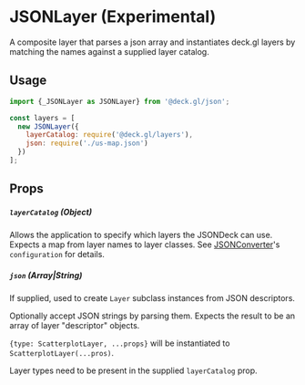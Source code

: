 # JSONLayer (Experimental)

A composite layer that parses a json array and instantiates deck.gl layers by matching the names against a supplied layer catalog.


## Usage

```js
import {_JSONLayer as JSONLayer} from '@deck.gl/json';

const layers = [
  new JSONLayer({
  	layerCatalog: require('@deck.gl/layers'),
  	json: require('./us-map.json')
  })
];
```


## Props

##### `layerCatalog` (Object)

Allows the application to specify which layers the JSONDeck can use. Expects a map from layer names to layer classes. See [JSONConverter](/docs/api-reference/json/json-converter.md)'s `configuration` for details.


##### `json` (Array|String)

If supplied, used to create `Layer` subclass instances from JSON descriptors.

Optionally accept JSON strings by parsing them. Expects the result to be an array of layer "descriptor" objects.

`{type: ScatterplotLayer, ...props}` will be instantiated to `ScatterplotLayer(...pros)`.

Layer types need to be present in the supplied `layerCatalog` prop.
